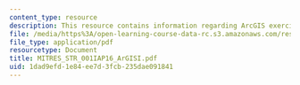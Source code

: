 ```yaml
---
content_type: resource
description: This resource contains information regarding ArcGIS exercise I.
file: /media/https%3A/open-learning-course-data-rc.s3.amazonaws.com/res-str-001-geographic-information-system-gis-tutorial-january-iap-2016/1dad9efd1e84ee7d3fcb235dae091841_MITRES_STR_001IAP16_ArGISI.pdf
file_type: application/pdf
resourcetype: Document
title: MITRES_STR_001IAP16_ArGISI.pdf
uid: 1dad9efd-1e84-ee7d-3fcb-235dae091841
---
```

